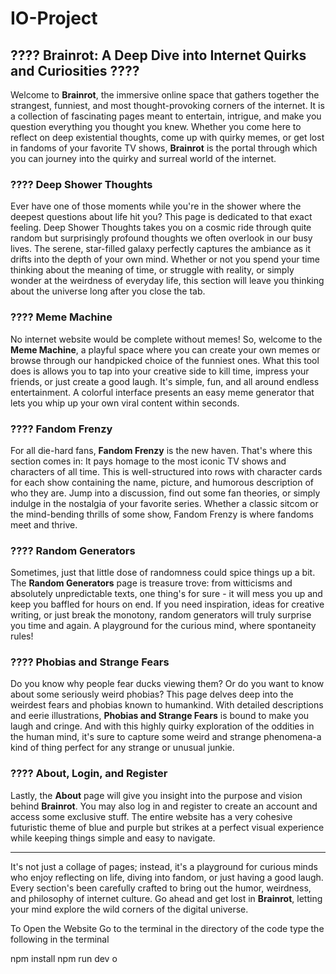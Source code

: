 # IO-Project
## ???? Brainrot: A Deep Dive into Internet Quirks and Curiosities ????

 Welcome to **Brainrot**, the immersive online space that gathers together the strangest, funniest, and most thought-provoking corners of the internet. It is a collection of fascinating pages meant to entertain, intrigue, and make you question everything you thought you knew. Whether you come here to reflect on deep existential thoughts, come up with quirky memes, or get lost in fandoms of your favorite TV shows, **Brainrot** is the portal through which you can journey into the quirky and surreal world of the internet.

### ???? Deep Shower Thoughts
Ever have one of those moments while you're in the shower where the deepest questions about life hit you? This page is dedicated to that exact feeling. Deep Shower Thoughts takes you on a cosmic ride through quite random but surprisingly profound thoughts we often overlook in our busy lives. The serene, star-filled galaxy perfectly captures the ambiance as it drifts into the depth of your own mind. Whether or not you spend your time thinking about the meaning of time, or struggle with reality, or simply wonder at the weirdness of everyday life, this section will leave you thinking about the universe long after you close the tab.

### ????️ Meme Machine
No internet website would be complete without memes! So, welcome to the **Meme Machine**, a playful space where you can create your own memes or browse through our handpicked choice of the funniest ones. What this tool does is allows you to tap into your creative side to kill time, impress your friends, or just create a good laugh. It's simple, fun, and all around endless entertainment. A colorful interface presents an easy meme generator that lets you whip up your own viral content within seconds.

### ???? Fandom Frenzy
For all die-hard fans, **Fandom Frenzy** is the new haven. That's where this section comes in: It pays homage to the most iconic TV shows and characters of all time. This is well-structured into rows with character cards for each show containing the name, picture, and humorous description of who they are. Jump into a discussion, find out some fan theories, or simply indulge in the nostalgia of your favorite series. Whether a classic sitcom or the mind-bending thrills of some show, Fandom Frenzy is where fandoms meet and thrive.

### ???? Random Generators
Sometimes, just that little dose of randomness could spice things up a bit. The **Random Generators** page is treasure trove: from witticisms and absolutely unpredictable texts, one thing's for sure - it will mess you up and keep you baffled for hours on end. If you need inspiration, ideas for creative writing, or just break the monotony, random generators will truly surprise you time and again. A playground for the curious mind, where spontaneity rules!

### ???? Phobias and Strange Fears
Do you know why people fear ducks viewing them? Or do you want to know about some seriously weird phobias? This page delves deep into the weirdest fears and phobias known to humankind. With detailed descriptions and eerie illustrations, **Phobias and Strange Fears** is bound to make you laugh and cringe. And with this highly quirky exploration of the oddities in the human mind, it's sure to capture some weird and strange phenomena-a kind of thing perfect for any strange or unusual junkie.

### ???? About, Login, and Register
Lastly, the **About** page will give you insight into the purpose and vision behind **Brainrot**. You may also log in and register to create an account and access some exclusive stuff. The entire website has a very cohesive futuristic theme of blue and purple but strikes at a perfect visual experience while keeping things simple and easy to navigate.

---

It's not just a collage of pages; instead, it's a playground for curious minds who enjoy reflecting on life, diving into fandom, or just having a good laugh. Every section's been carefully crafted to bring out the humor, weirdness, and philosophy of internet culture. Go ahead and get lost in **Brainrot**, letting your mind explore the wild corners of the digital universe.

To Open the Website
Go to the terminal in the directory of the code
type the following in the terminal
 
  npm install
  npm run dev
  o

  


  
